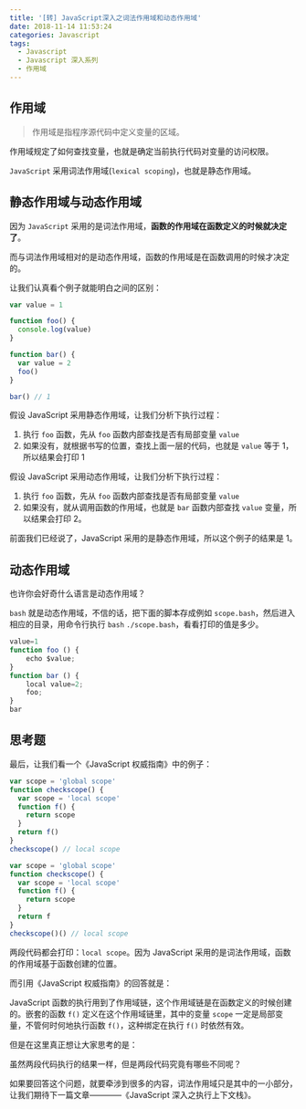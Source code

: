 ```yaml
---
title: '[转] JavaScript深入之词法作用域和动态作用域'
date: 2018-11-14 11:53:24
categories: Javascript
tags:
  - Javascript
  - Javascript 深入系列
  - 作用域
---
```


## 作用域

> 作用域是指程序源代码中定义变量的区域。

作用域规定了如何查找变量，也就是确定当前执行代码对变量的访问权限。

`JavaScript` 采用词法作用域(`lexical scoping`)，也就是静态作用域。

## 静态作用域与动态作用域

因为 `JavaScript` 采用的是词法作用域，**函数的作用域在函数定义的时候就决定了**。

而与词法作用域相对的是动态作用域，函数的作用域是在函数调用的时候才决定的。

让我们认真看个例子就能明白之间的区别：

```js
var value = 1

function foo() {
  console.log(value)
}

function bar() {
  var value = 2
  foo()
}

bar() // 1
```
<!--more-->

假设 JavaScript 采用静态作用域，让我们分析下执行过程：

1. 执行 `foo` 函数，先从 `foo` 函数内部查找是否有局部变量 `value`
2. 如果没有，就根据书写的位置，查找上面一层的代码，也就是 `value` 等于 1，所以结果会打印 1

假设 JavaScript 采用动态作用域，让我们分析下执行过程：

1. 执行 `foo` 函数，先从 `foo` 函数内部查找是否有局部变量 `value`
2. 如果没有，就从调用函数的作用域，也就是 `bar` 函数内部查找 `value` 变量，所以结果会打印 2。

前面我们已经说了，JavaScript 采用的是静态作用域，所以这个例子的结果是 1。

## 动态作用域

也许你会好奇什么语言是动态作用域？

`bash` 就是动态作用域，不信的话，把下面的脚本存成例如 `scope.bash`，然后进入相应的目录，用命令行执行 `bash` `./scope.bash`，看看打印的值是多少。

```js
value=1
function foo () {
    echo $value;
}
function bar () {
    local value=2;
    foo;
}
bar
```

## 思考题

最后，让我们看一个《JavaScript 权威指南》中的例子：

```js
var scope = 'global scope'
function checkscope() {
  var scope = 'local scope'
  function f() {
    return scope
  }
  return f()
}
checkscope() // local scope
```

```js
var scope = 'global scope'
function checkscope() {
  var scope = 'local scope'
  function f() {
    return scope
  }
  return f
}
checkscope()() // local scope
```

两段代码都会打印：`local scope`。因为 JavaScript 采用的是词法作用域，函数的作用域基于函数创建的位置。

而引用《JavaScript 权威指南》的回答就是：

JavaScript 函数的执行用到了作用域链，这个作用域链是在函数定义的时候创建的。嵌套的函数 `f()` 定义在这个作用域链里，其中的变量 `scope` 一定是局部变量，不管何时何地执行函数 `f()`，这种绑定在执行 `f()` 时依然有效。

但是在这里真正想让大家思考的是：

虽然两段代码执行的结果一样，但是两段代码究竟有哪些不同呢？

如果要回答这个问题，就要牵涉到很多的内容，词法作用域只是其中的一小部分，让我们期待下一篇文章————《JavaScript 深入之执行上下文栈》。

